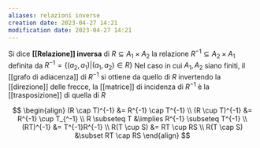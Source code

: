 ```yaml
---
aliases: relazioni inverse
creation date: 2023-04-27 14:21
modification date: 2023-04-27 14:21
---
```


Si dice **[[Relazione]] inversa** di $R \subseteq A_{1} \times A_{2}$ la relazione $R^{-1} \subseteq A_{2} \times A_{1}$ definita da $R^{-1} = \{ (a_{2},a_{1}) | (a_{1},a_{2}) \in R \}$
Nel caso in cui $A_{1},A_{2}$ siano finiti, il [[grafo di adiacenza]] di $R^{-1}$ si ottiene da quello di $R$ invertendo la [[direzione]] delle frecce, la [[matrice]] di incidenza di $R^{-1}$ è la [[trasposizione]] di quella di $R$



$$ \begin{align}
(R \cap T)^{-1} &= R^{-1} \cap T^{-1} \\
(R \cup T)^{-1} &= R^{-1} \cup T_{^-1} \\
R \subseteq T &\implies R^{-1} \subseteq T^{-1} \\
(RT)^{-1} &= T^{-1}R^{-1} \\
R(T \cup S) &= RT \cup RS \\
R(T \cap S) &\subset RT \cap RS
\end{align} $$
